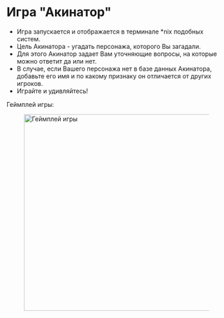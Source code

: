 # Игра "Акинатор"

- Игра запускается и отображается в терминале *nix подобных систем.
- Цель Акинатора - угадать персонажа, которого Вы загадали.
- Для этого Акинатор задает Вам уточняющие вопросы, на которые можно ответит да или нет.
- В случае, если Вашего персонажа нет в базе данных Акинатора, добавьте его имя и по какому признаку он отличается от других игроков.
- Играйте и удивляйтесь!

Геймплей игры:
  <figure class="sign">
   <p><img src="https://sun1-14.userapi.com/SFAbkHfOVkz_2QUGe-2TncD5vTXtzHmogYastQ/BsqRF6LLoo8.jpg" width="450" alt="Геймплей игры"></p>
  </figure>
